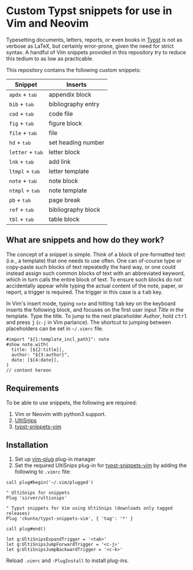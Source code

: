 # Custom Typst snippets for use in Vim and Neovim

Typesetting documents, letters, reports, or even books in [Typst] is not as verbose as LaTeX, but certainly error-prone, given the need for strict syntax. A handful of Vim snippets provided in this repository try to reduce this tedium to as low as practicable.

This repository contains the following custom snippets:

| Snippet                   | Inserts            |
| ------------------------- | ------------------ |
| `apdx` + <kbd>tab</kbd>   | appendix block     |
| `bib` + <kbd>tab</kbd>    | bibliography entry |
| `cod` + <kbd>tab</kbd>    | code file          |
| `fig` + <kbd>tab</kbd>    | figure block       |
| `file` + <kbd>tab</kbd>   | file               |
| `hd` + <kbd>tab</kbd>     | set heading number |
| `letter` + <kbd>tab</kbd> | letter block       |
| `lnk` + <kbd>tab</kbd>    | add link           |
| `ltmpl` + <kbd>tab</kbd>  | letter template    |
| `note` + <kbd>tab</kbd>   | note block         |
| `ntmpl` + <kbd>tab</kbd>  | note template      |
| `pb` + <kbd>tab</kbd>     | page break         |
| `ref` + <kbd>tab</kbd>    | bibliography block |
| `tbl` + <kbd>tab</kbd>    | table block        |

## What are snippets and how do they work?

The concept of a snippet is simple. Think of a block of pre-formatted text (i.e., a template) that one needs to use often. One can of-course type or copy-paste such blocks of text repeatedly the hard way, or one could instead assign such common blocks of text with an abbreviated keyword, which in turn calls the entire block of text. To ensure such blocks do not accidentally appear while typing the actual content of the note, paper, or report, a trigger is required. The trigger in this case is a <kbd>tab</kbd> key.

In Vim's insert mode, typing `note` and hitting <kbd>tab</kbd> key on the keyboard inserts the following block, and focuses on the first user input _Title_ in the template. Type the title. To jump to the next placeholder _Author_, hold <kbd>ctrl</kbd> and press <kbd>j</kbd> (`c-j` in Vim parlance). The shortcut to jumping between placeholders can be set in `~/.vimrc` file. 

```typst
#import "${1:template_incl_path}": note
#show note.with(
  title: [${2:title}],
  author: "${3:author}",
  date: [${4:date}],
)
// content hereon
```

## Requirements

To be able to use snippets, the following are required:

1. Vim or Neovim with python3 support.
2. [UltiSnips][us] 
3. [typst-snippets-vim][ck]

## Installation

1. Set up [vim-plug][vp] plug-in manager
2. Set the required UltiSnips plug-in for [typst-snippets-vim][ck] by adding the following to `.vimrc` file:

```vim
call plug#begin('~/.vim/plugged')

" UltiSnips for snippets
Plug 'sirver/ultisnips'

" Typst snippets for Vim using UltiSnips (downloads only tagged releases)
Plug 'ckunte/typst-snippets-vim', { 'tag': '*' }

call plug#end()

let g:UltiSnipsExpandTrigger = '<tab>'
let g:UltiSnipsJumpForwardTrigger = '<c-j>'
let g:UltiSnipsJumpBackwardTrigger = '<c-k>'
```

Reload `.vimrc` and `:PlugInstall` to install plug-ins.

[Typst]: https://typst.app
[us]: https://github.com/SirVer/ultisnips
[vp]: https://github.com/junegunn/vim-plug
[ck]: https://github.com/ckunte/typst-snippets-vim
